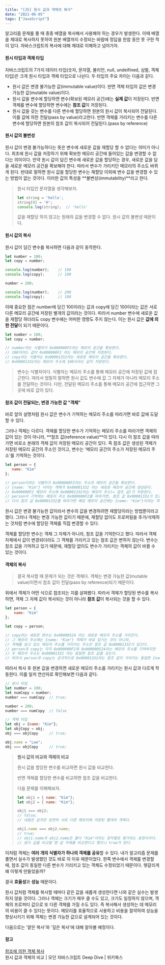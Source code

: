 ```yaml
---
title: "[JS] 원시 값과 객체의 복사"
date: "2021-06-05"
tags: ["JavaScript"]
---
```

알고리즘 문제를 풀 때 종종 배열을 복사해서 사용해야 하는 경우가 발생한다. 이때 배열을 제대로 복사하지 못하여 원본 배열까지 수정되는 바람에 정답을 한참 동안 못 구한 적이 있다. 자바스크립트의 복사에 대해 제대로 이해하고 넘어가자.



#### 원시 타입과 객체 타입

자바스크립트의 7가지 데이터 타입(숫자, 문자열, 불리언, null, undeifined, 심벌, 객체 타입)은 크게 원시 타입과 객체 타입으로 나뉜다. 두 타입의 주요 차이는 다음과 같다.

+ 원시 값은 변경 불가능한 값(immutable value)이다. 반면 객체 타입의 값은 변경 가능한 값(mutable value)이다.
+ 원시 값을 변수에 할당하면 변수(확보된 메모리 공간)에는 **실제 값**이 저장된다. 반면 객체를 변수에 할당하면 변수에는 **참조 값**이 저장된다.
+ 원시 값을 갖는 변수를 다른 변수에 할당하면 원본의 원시 값이 복사되어 전달된다. 이를 값에 의한 전달(pass by value)라고한다. 반면 객체를 가리키는 변수를 다른 변수에 할당하면 원본의 참조 값이 복사되어 전달된다.(pass by reference)



#### 원시 값의 불변성

원시 값이 변경 불가능하다는 뜻은 변수에 새로운 값을 재할당 할 수 없다는 의미가 아니다. 최초에 원시 값을 저장하기 위해 확보한 메모리 공간에 들어있는 값을 변경할 수 없다는 의미이다. 만약 원시 값이 담긴 변수에 새로운 값을 할당하는 경우, 새로운 값을 담을 새로운 메모리 공간을 확보해야 한다. 따라서 변수가 가리키던 메모리의 주소도 바뀌게 된다. 반대로 말하면 원시 값을 할당한 변수는 재할당 이외에 변수 값을 변경할 수 있는 방법이 없는 것이다. 이러한 값의 특성을 **불변성(immutability)**라고 한다.

> 원시 타입인 문자열을 생각해보자.
>
> ```javascript
> let string = 'hello';
> string[0] = 'H';
> console.log(string);	// 'hello'
> ```
>
> 값을 재할당 하지 않고는 원래의 값을 변경할 수 없다. 원시 값의 불변성 때문이다.



#### 원시 값의 복사

원시 값이 담긴 변수를 복사하면 다음과 같이 동작한다.

```javascript
let number = 100;
let copy = number;

console.log(number);	// 100
console.log(copy);		// 100

number = 200;

console.log(number);	// 200
console.log(copy);		// 100
```

이때 중요한 점은 number에 담긴 100이라는 값과 copy에 담긴 100이라는 값은 서로 다른 메모리 공간에 저장된 별개의 값이라는 것이다. 따라서 number 변수에 새로운 값을 재할당 하더라도 copy 변수에는 어떠한 영향도 주지 않는다. 이는 원시 값은 **값에 의한 전달**이 되기 때문이다.

```javascript
let number = 100;
let copy = number;

// number라는 식별자가 0x000000F2라는 메모리 공간을 확보한다.
// 100이라는 값이 0x000000F2 라는 메모리 공간에 저장된다.
// copy라는 식별자는 0x00001332라는 새로운 메모리 공간을 확보한다.
// 0x00001332라는 메모리 주소에 100이라는 값이 저장된다.
```

> 변수는 식별자이다. 식별자는 메모리 주소를 통해 메모리 공간에 저장된 값에 접근한다. 따라서 엄밀히 말하면 원시 값도 변수에 값 그 자체가 아니라 메모리 주소를 전달하는 것이다. 다만, 전달된 메모리 주소를 통해 메모리 공간에 접근하면 그곳에 바로 값이 있다.



#### 참조 값이 전달되는, 변경 가능한 값 "객체"

바로 앞의 설명처럼 원시 값은 변수가 기억하는 메모리 주소를 따라가면 바로 값에 도달할 수 있다. 

그러나 객체는 다르다. 객체를 할당한 변수가 기억하는 메모리 주소를 따라가면 객체의 값이 있는 것이 아니라, **참조 값(reference value)**이 있다. 다시 이 참조 값을 따라가면 비로소 본래의 객체 값이 저장된 메모리 공간이 있다. 즉 참조 값은 생성된 객체가 저장된 메모리 공간의 주소인 것이고, 변수는 '메모리 공간의 주소가 저장된 메모리 주소'를 기억하는 것이다.

 ```javascript
let person = {
    name: "Kim"
};

// person이라는 식별자가 0x000000F2라는 주소의 메모리 공간을 확보한다.
// {name: "Kim"} 이라는 객체가 0x00001332 라는 새로운 메모리 공간에 생성된다.
// 0x000000F2 메모리 주소에 0x00001332라는 메모리 주소(= 참조 값)가 저장된다.
// person이 기억하는 메모리 주소 0x000000F2를 따라가면, 참조 값 0x00001332가 있고
// 다시 참조 값 0x00001332를 따라가면 해당 메모리 공간에는 {name: "Kim"}이라는 객체가 있다.
 ```



원시 값은 변경 불가능한 값이라서 변수의 값을 변경하려면 재할당이라는 방법뿐이라고 했다. 그러나 객체는 변경 가능한 값이기 때문에, 재할당 없이도 프로퍼틸을 추가/삭제하는 것처럼 변수에 할당된 객체를 직접 변경할 수 있다. 

객체를 할당한 변수는 객체 그 자체가 아니라, 참조 값을 기억한다고 했다. 따라서 객체 자체에서 값이 변경되더라도 그 객체를 가리키고 있는 참조 값은 변하지 않는다. 변수는 참조 값을 기억하고 있기 때문에, 재할당 없이도 변수가 가리키는 객체의 값이 바뀔 수 있는 것이다.



#### 객체의 복사

> 결국 복사할 때 문제가 되는 것은 객체다. 객체는 변경 가능한 값(mutable value)이면서 참조 값이 전달(pass by reference)되기 때문이다.

위에서 객체가 어떤 식으로 참조되는 지를 살펴봤다. 따라서 객체가 할당된 변수를 복사하면, 객체 그 자체 값이 복사되는 것이 아니라 **참조 값**이 복사되는 것을 할 수 있다.

```javascript
let person = {
    name: "Kim"
};

let copy = person;

// copy라는 새로운 변수는 0x00000524 라는 새로운 메모리 주소를 가리킨다.
// 그 메모리 주소에는 {name: "Kim"} 객체가 바로 담기는 것이 아니라, 
// 객체를 담고 있는 메모리 주소를 가리키는 주소인 참조 값 0x00001332가 담긴다.
// person과 copy는 각각 0x000000F2와 0x000000524라는 메모리 주소를 기억하지만
// 두 메모리 주소는 0x00001332 라는 동일한 참조 값을 갖는다.
// 따라서 person과 copy는 궁극적으로 0x00001332라는 참조 값이 가리키는 동일한 {name: "Kim"} 객체를 가리킨다.
```

따라서 복사 후 원본 값을 변경하면 새로운 메모리 주소를 가리키는 원시 값과 다르게 작동한다. 이를 일치 연산자로 확인해보면 다음과 같다.

```javascript
// 원시 타입
let number = 100;
let numCopy = number;
number === numCopy	// true;

number = 200;
number === numCopy	// false

// 객체 타입
let obj = {name: "Kim"};
let objCopy = obj;
obj === objCopy		// true;

obj.name = "Lee";
obj === objCopy		// true;
```

> **원시 값의 비교와 객체의 비교**
>
> 원시 값을 할당한 변수를 비교하면 원시 값을 비교한다.
>
> 반면 객체를 할당한 변수를 비교하면 참조 값을 비교한다.
>
> 다음 문제를 이해해보자.
>
> ```javascript
> let obj1 = { name: "Kim"};
> let obj2 = { name: "Kim"};
> 
> obj1 === obj2;				
> // false; 
> // 내용은 같지만 당연히 서로 다른 메모리에 저장된 별개의 객체다.
> 
> obj1.name === obj2.name;	
> // true;
> // obj1.name과 obj2.name은 둘다 "Kim"이라는 문자열로 평가되는 표현식이다.
> // 원시 값을 비교할 땐 값 자체를 비교한다고 했으니 true가 된다.
> ```



이처럼 객체는 **여러 개의 식별자가 하나의 객체를 공유**할 수 있다. 내가 알고리즘 문제를 풀면서 실수가 발생했던 것도 바로 이 이유 때문이었다. 한쪽 변수에서 객체를 변경할 때, 참조 값이 동일한 다른 변수가 가리키고 있는 객체도 수정되었기 때문이다. 헷갈리게 왜 이렇게 만들었을까?

결국 **효율성**과 **성능** 때문이다.

원시 값처럼 객체를 복사할 때마다 같은 값을 새롭게 생성한다면 나와 같은 실수는 발생하지 않을 것이다. 그러나 객체는 크기가 매우 클 수도 있고, 크기도 일정하지 않으며, 객체의 프로퍼티 값으로 또 다른 객체를 가질 수도 있다. 즉 복사해서 생성하는 데 메모리의 비용이 클 수 있다는 뜻이다. 메모리를 효율적으로 사용하고 비용을 절약하여 성능을 향상시키기 위해 객체는 변경 가능한 값으로 설계되어 있는 것이다.



다음으로는 '얕은 복사'와 '깊은 복사'에 대해 알아볼 예정이다.



#### 참고

[참조에 의한 객체 복사](https://ko.javascript.info/object-copy)  
원시 값과 객체의 비교 | 모던 자바스크립트 Deep Dive | 위키북스